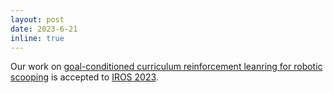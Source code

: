 ```yaml
---
layout: post
date: 2023-6-21
inline: true
---
```


Our work on [goal-conditioned curriculum reinforcement leanring for robotic scooping](https://arxiv.org/pdf/2303.05193.pdf) is accepted to [IROS 2023](https://ieee-iros.org/).
